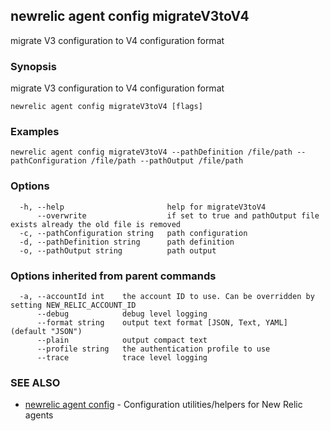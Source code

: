 ## newrelic agent config migrateV3toV4

migrate V3 configuration to V4 configuration format

### Synopsis

migrate V3 configuration to V4 configuration format

```
newrelic agent config migrateV3toV4 [flags]
```

### Examples

```
newrelic agent config migrateV3toV4 --pathDefinition /file/path --pathConfiguration /file/path --pathOutput /file/path
```

### Options

```
  -h, --help                       help for migrateV3toV4
      --overwrite                  if set to true and pathOutput file exists already the old file is removed 
  -c, --pathConfiguration string   path configuration
  -d, --pathDefinition string      path definition
  -o, --pathOutput string          path output
```

### Options inherited from parent commands

```
  -a, --accountId int    the account ID to use. Can be overridden by setting NEW_RELIC_ACCOUNT_ID
      --debug            debug level logging
      --format string    output text format [JSON, Text, YAML] (default "JSON")
      --plain            output compact text
      --profile string   the authentication profile to use
      --trace            trace level logging
```

### SEE ALSO

* [newrelic agent config](newrelic_agent_config.md)	 - Configuration utilities/helpers for New Relic agents


